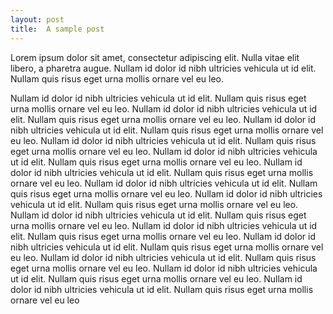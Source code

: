 ```yaml
---
layout: post
title:  A sample post
---
```


Lorem ipsum dolor sit amet, consectetur adipiscing elit. Nulla vitae elit libero, a pharetra augue. Nullam id dolor id nibh ultricies vehicula ut id elit. Nullam quis risus eget urna mollis ornare vel eu leo. 

Nullam id dolor id nibh ultricies vehicula ut id elit. Nullam quis risus eget urna mollis ornare vel eu leo. Nullam id dolor id nibh ultricies vehicula ut id elit. Nullam quis risus eget urna mollis ornare vel eu leo. Nullam id dolor id nibh ultricies vehicula ut id elit. Nullam quis risus eget urna mollis ornare vel eu leo. Nullam id dolor id nibh ultricies vehicula ut id elit. Nullam quis risus eget urna mollis ornare vel eu leo. Nullam id dolor id nibh ultricies vehicula ut id elit. Nullam quis risus eget urna mollis ornare vel eu leo. Nullam id dolor id nibh ultricies vehicula ut id elit. Nullam quis risus eget urna mollis ornare vel eu leo. Nullam id dolor id nibh ultricies vehicula ut id elit. Nullam quis risus eget urna mollis ornare vel eu leo. Nullam id dolor id nibh ultricies vehicula ut id elit. Nullam quis risus eget urna mollis ornare vel eu leo. Nullam id dolor id nibh ultricies vehicula ut id elit. Nullam quis risus eget urna mollis ornare vel eu leo. Nullam id dolor id nibh ultricies vehicula ut id elit. Nullam quis risus eget urna mollis ornare vel eu leo. Nullam id dolor id nibh ultricies vehicula ut id elit. Nullam quis risus eget urna mollis ornare vel eu leo. Nullam id dolor id nibh ultricies vehicula ut id elit. Nullam quis risus eget urna mollis ornare vel eu leo. Nullam id dolor id nibh ultricies vehicula ut id elit. Nullam quis risus eget urna mollis ornare vel eu leo. Nullam id dolor id nibh ultricies vehicula ut id elit. Nullam quis risus eget urna mollis ornare vel eu leo